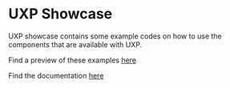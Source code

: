 # UXP Showcase

UXP showcase contains some example codes on how to use the components that are available with UXP. 

Find a preview of these examples [here](https://lucy-uxp.github.io/showcase.html)

Find the documentation [here](https://uxp.s3.amazonaws.com/docs/master/index.html#/)

